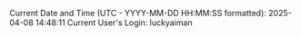 Current Date and Time (UTC - YYYY-MM-DD HH:MM:SS formatted): 2025-04-08 14:48:11
Current User's Login: luckyaiman

